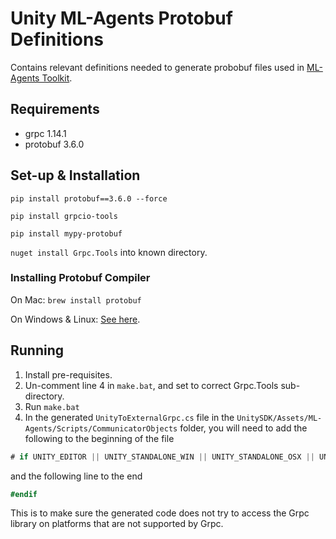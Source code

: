 # Unity ML-Agents Protobuf Definitions

Contains relevant definitions needed to generate probobuf files used in [ML-Agents Toolkit](https://github.com/Unity-Technologies/ml-agents).

## Requirements

* grpc 1.14.1
* protobuf 3.6.0

## Set-up & Installation

`pip install protobuf==3.6.0 --force`

`pip install grpcio-tools`

`pip install mypy-protobuf`

`nuget install Grpc.Tools` into known directory.

### Installing Protobuf Compiler

On Mac: `brew install protobuf`

On Windows & Linux: [See here](https://github.com/google/protobuf/blob/master/src/README.md).

## Running

1. Install pre-requisites.
2. Un-comment line 4 in `make.bat`, and set to correct Grpc.Tools sub-directory.
3. Run `make.bat`
4. In the generated `UnityToExternalGrpc.cs` file in the `UnitySDK/Assets/ML-Agents/Scripts/CommunicatorObjects` folder, you will need to add the following to the beginning of the file

```csharp
# if UNITY_EDITOR || UNITY_STANDALONE_WIN || UNITY_STANDALONE_OSX || UNITY_STANDALONE_LINUX
```
 and the following line to the end
 
 ```csharp
 #endif
 ```
This is to make sure the generated code does not try to access the Grpc library
on platforms that are not supported by Grpc.
